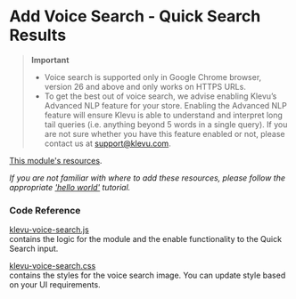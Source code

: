 # Add Voice Search - Quick Search Results

> **Important**
>
> - Voice search is supported only in Google Chrome browser, version 26 and above and only works on HTTPS URLs.
> - To get the best out of voice search, we advise enabling Klevu’s Advanced NLP feature for your store. Enabling the Advanced NLP feature will ensure Klevu is able to understand and interpret long tail queries (i.e. anything beyond 5 words in a single query). If you are not sure whether you have this feature enabled or not, please contact us at support@klevu.com.

[This module's resources](/modules/voice-search/quick/resources).

_If you are not familiar with where to add these resources,
please follow the appropriate ['hello world'](/getting-started/1-hello-world) tutorial._

### Code Reference

[klevu-voice-search.js](/modules/voice-search/quick/resources/assets/js/klevu-voice-search.js)  
contains the logic for the module and the enable functionality to the Quick Search input.

[klevu-voice-search.css](/modules/voice-search/quick/resources/assets/css/klevu-voice-search.css)  
contains the styles for the voice search image. You can update style based on your UI requirements.
